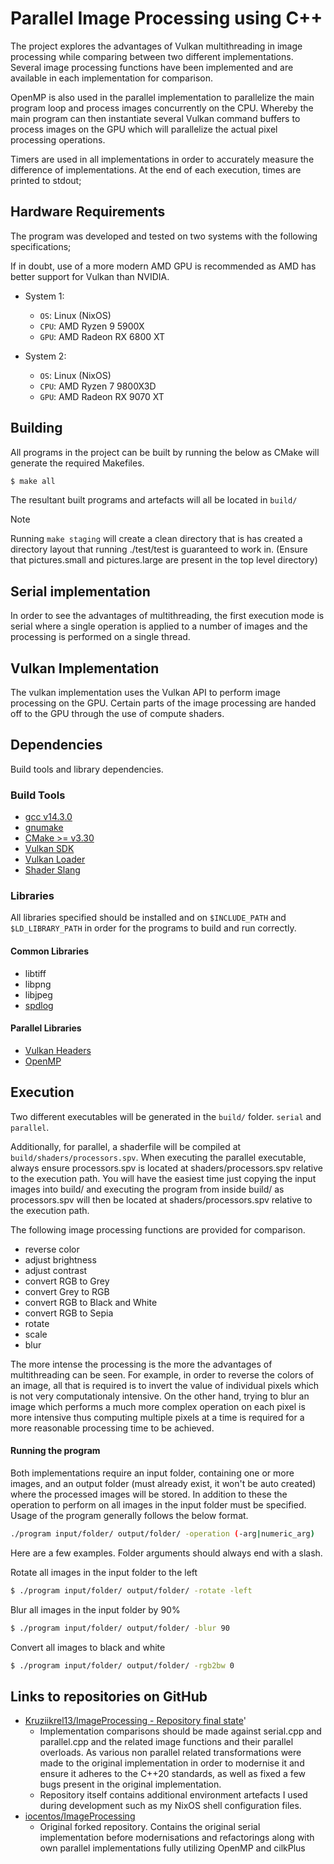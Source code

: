 Parallel Image Processing using C++
===================================

The project explores the advantages of Vulkan multithreading in image processing while comparing between two different implementations. Several image processing functions have been implemented and are available in each implementation for comparison.

OpenMP is also used in the parallel implementation to parallelize the main program loop and process images concurrently on the CPU. Whereby the main program can then instantiate several Vulkan command buffers to process images on the GPU which will parallelize the actual pixel processing operations.

Timers are used in all implementations in order to accurately measure the difference of implementations. At the end of each execution, times are printed to stdout;

Hardware Requirements
---------------------
The program was developed and tested on two systems with the following specifications;

If in doubt, use of a more modern AMD GPU is recommended as AMD has better support for Vulkan than NVIDIA.

- System 1:
  - `OS`: Linux (NixOS)
  - `CPU`: AMD Ryzen 9 5900X
  - `GPU`: AMD Radeon RX 6800 XT

- System 2:
  - `OS`: Linux (NixOS) 
  - `CPU`: AMD Ryzen 7 9800X3D
  - `GPU`: AMD Radeon RX 9070 XT

Building
--------
All programs in the project can be built by running the below as CMake will generate the required Makefiles.
```sh
$ make all
```
The resultant built programs and artefacts will all be located in `build/`

> [!NOTE]
> Running `make staging` will create a clean directory that is has created a directory layout that running ./test/test is guaranteed to work in. (Ensure that pictures.small and pictures.large are present in the top level directory)

Serial implementation
--------------------

In order to see the advantages of multithreading, the first execution mode is serial where a single operation is applied to a number of images and the processing is performed on a single thread.

Vulkan Implementation
---------------------
The vulkan implementation uses the Vulkan API to perform image processing on the GPU. Certain parts of the image processing are handed off to the GPU through the use of compute shaders.

Dependencies
------------
Build tools and library dependencies.
### Build Tools
- [gcc v14.3.0](https://gcc.gnu.org/)
- [gnumake](https://www.gnu.org/software/make/)
- [CMake >= v3.30](https://cmake.org/)
- [Vulkan SDK](https://github.com/KhronosGroup/Vulkan-Headers)
- [Vulkan Loader](https://github.com/KhronosGroup/Vulkan-Loader)
- [Shader Slang](https://github.com/shader-slang/slang)

### Libraries
All libraries specified should be installed and on `$INCLUDE_PATH` and `$LD_LIBRARY_PATH` in order for the programs to build and run correctly.

#### Common Libraries
- libtiff
- libpng
- libjpeg
- [spdlog](https://github.com/gabime/spdlog)

#### Parallel Libraries
- [Vulkan Headers](https://github.com/KhronosGroup/Vulkan-Headers)
- [OpenMP](https://openmp.llvm.org/)

Execution
---------

Two different executables will be generated in the `build/` folder. `serial` and `parallel`.

Additionally, for parallel, a shaderfile will be compiled at `build/shaders/processors.spv`. When executing the parallel executable, always ensure processors.spv is located at shaders/processors.spv relative to the execution path.
You will have the easiest time just copying the input images into build/ and executing the program from inside build/ as processors.spv will then be located at shaders/processors.spv relative to the execution path.

The following image processing functions are provided for comparison.
- reverse color
- adjust brightness
- adjust contrast
- convert RGB to Grey
- convert Grey to RGB
- convert RGB to Black and White
- convert RGB to Sepia
- rotate
- scale
- blur

The more intense the processing is the more the advantages of multithreading can be seen. For example, in order to reverse the colors of an image, all that is required is to invert the value of individual pixels which is not very computationaly intensive. On the other hand, trying to blur an image which performs a much more complex operation on each pixel is more intensive thus computing multiple pixels at a time is required for a more reasonable processing time to be achieved.

#### Running the program
Both implementations require an input folder, containing one or more images, and an output folder (must already exist, it won't be auto created) where the processed images will be stored. In addition to these the operation to perform on all images in the input folder must be specified. Usage of the program generally follows the below format.
```sh
./program input/folder/ output/folder/ -operation (-arg|numeric_arg)
```
Here are a few examples. Folder arguments should always end with a slash.

Rotate all images in the input folder to the left
```sh
$ ./program input/folder/ output/folder/ -rotate -left
```
Blur all images in the input folder by 90%
```sh
$ ./program input/folder/ output/folder/ -blur 90
```
Convert all images to black and white
```sh
$ ./program input/folder/ output/folder/ -rgb2bw 0
```


Links to repositories on GitHub
---------------------------------
- [Kruziikrel13/ImageProcessing - Repository final state](https://github.com/Kruziikrel13/ImageProcessing)'
    - Implementation comparisons should be made against serial.cpp and parallel.cpp and the related image functions and their parallel overloads. As various non parallel related transformations were made to the original implementation in order to modernise it and ensure it adheres to the C++20 standards, as well as fixed a few bugs present in the original implementation.
    - Repository itself contains additional environment artefacts I used during development such as my NixOS shell configuration files.
- [iocentos/ImageProcessing](https://github.com/iocentos/ImageProcessing)
    - Original forked repository. Contains the original serial implementation before modernisations and refactorings along with own parallel implementations fully utilizing OpenMP and cilkPlus
